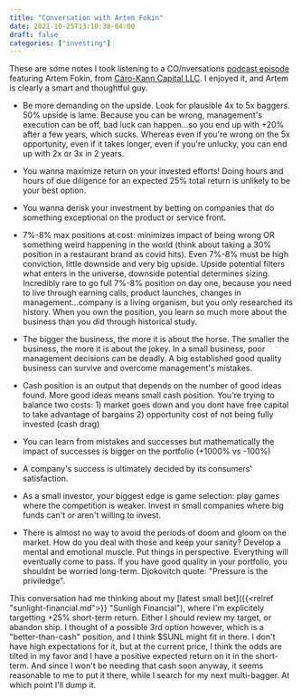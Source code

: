 ```yaml
---
title: "Conversation with Artem Fokin"
date: 2021-10-25T13:10:38-04:00
draft: false
categories: ["investing"]
---
```


These are some notes I took listening to a CO/nversations [podcast episode](https://open.spotify.com/episode/6QMsXSGBeMSPgcGD3eWQ6r) featuring Artem Fokin, from [Caro-Kann Capital LLC](http://caro-kann-capital.com/). I enjoyed it, and Artem is clearly a smart and thoughtful guy.

- Be more demanding on the upside. Look for plausible 4x to 5x baggers. 50% upside is lame. Because you can be wrong, management's execution can be off, bad luck can happen...so you end up with +20% after a few years, which sucks. Whereas even if you're wrong on the 5x opportunity, even if it takes longer, even if you're unlucky, you can end up with 2x or 3x in 2 years. 

- You wanna maximize return on your invested efforts! Doing hours and hours of due diligence for an expected 25% total return is unlikely to be your best option.

- You wanna derisk your investment by betting on companies that do something exceptional on the product or service front.

- 7%-8% max positions at cost: minimizes impact of being wrong OR something weird happening in the world (think about taking a 30% position in a restaurant brand as covid hits). Even 7%-8% must be high conviction, little downside and very big upside. Upside potential filters what enters in the universe, downside potential determines sizing. Incredibly rare to go full 7%-8% position on day one, because you need to live through earning calls, product launches, changes in management...company is a living organism, but you only researched its history. When you own the position, you learn so much more about the business than you did through historical study.

- The bigger the business, the more it is about the horse. The smaller the business, the more it is about the jokey. In a small business, poor management decisions can be deadly. A big established good quality business can survive and overcome management's mistakes.

- Cash position is an output that depends on the number of good ideas found. More good ideas means small cash position. You're trying to balance two costs: 1) market goes down and you dont have free capital to take advantage of bargains 2) opportunity cost of not being fully invested (cash drag)

- You can learn from mistakes and successes but mathematically the impact of successes is bigger on the portfolio (+1000% vs -100%)

- A company's success is ultimately decided by its consumers' satisfaction.

- As a small investor, your biggest edge is game selection: play games where the competition is weaker. Invest in small companies where big funds can't or aren't willing to invest.

- There is almost no way to avoid the periods of doom and gloom on the market. How do you deal with those and keep your sanity? Develop a mental and emotional muscle. Put things in perspective. Everything will eventually come to pass. If you have good quality in your portfolio, you shouldnt be worried long-term. Djokovitch quote: "Pressure is the priviledge".

This conversation had me thinking about my [latest small bet]({{<relref "sunlight-financial.md">}} "Sunligh Financial"), where I'm explicitely targetting +25% short-term return. Either I should review my target, or abandon ship. I thought of a possible 3rd option however, which is a "better-than-cash" position, and I think $SUNL might fit in there. I don't have high expectations for it, but at the current price, I think the odds are tilted in my favor and I have a positive expected return on it in the short-term. And since I won't be needing that cash soon anyway, it seems reasonable to me to put it there, while I search for my next multi-bagger. At which point I'll dump it.
